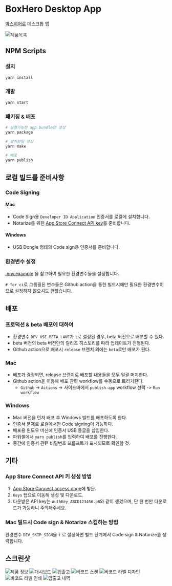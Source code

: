 # BoxHero Desktop App

[박스히어로](https://www.boxhero-app.com) 데스크톱 앱

![제품목록](screenshots/item_list.png)

## NPM Scripts

### 설치

```sh
yarn install
```

### 개발

```sh
yarn start
```

### 패키징 & 배포

```sh
# 실행가능한 app bundle만 생성
yarn package

# 설치파일 생성
yarn make

# 배포
yarn publish
```

## 로컬 빌드를 준비사항

### Code Signing

#### Mac

- Code Sign용 `Developer ID Application` 인증서를 로컬에 설치합니다.
- Notarize를 위한 [App Store Connect API key](#app-store-connect-api-키-생성-방법)를 준비합니다.

#### Windows

- USB Dongle 형태의 Code sign용 인증서를 준비합니다.

### 환경변수 설정

[.env.example](./.env.example) 을 참고하여 필요한 환경변수들을 설정합니다.

`# for ci`로 그룹핑된 변수들은 Github action을 통한 빌드시에만 필요한 환경변수이므로 설정하지 않으셔도 괜찮습니다.

## 배포

### 프로덕션 & beta 배포에 대하여

- 환경변수 `DEV_USE_BETA_LANE`가 `t`로 설정된 경우, beta 버전으로 배포할 수 있다.
- beta 버전의 beta 버전만의 릴리즈 히스토리를 따라 업데이트가 진행된다.
- Github action으로 배포시 `release` 브랜치 외에는 `beta`로만 배포가 된다.

### Mac

- 배포가 결정되면, release 브랜치로 배포할 내용들을 모두 일괄 머지한다.
- Github action을 이용해 배포 관련 workflow를 수동으로 트리거한다.
  - `Github` -> `Actions` -> 사이드바에서 `publish-app` workflow 선택 -> `Run workflow`

### Windows

- Mac 버전을 먼저 배포 후 Windows 빌드를 배포하도록 한다.
- 인증서 문제로 로컬에서만 Code signing이 가능하다.
- 배포용 윈도우 머신에 인증서 USB 동글을 삽입한다.
- 파워셸에서 `yarn publish`를 입력하여 배포를 진행한다.
- 중간에 인증서 관련 비밀번호 프롬프트가 표시되므로 확인할 것.

## 기타

### App Store Connect API 키 생성 방법

1. [App Store Connect access page](https://appstoreconnect.apple.com/access/api)에 방문.
2. `Keys` 탭으로 이동해 생성 및 다운로드.
3. 다운받은 API key는 `AuthKey_ABCD123456.p8`와 같이 생겼으며, 단 한 번만 다운로드가 가능하니 주의해주세요.

### Mac 빌드시 Code sign & Notarize 스킵하는 방법

환경변수 `DEV_SKIP_SIGN`을 `t` 로 설정하면 빌드 단계에서 Code sign & Notarize를 생략합니다.

## 스크린샷

![제품 정보](screenshots/item_detail.png)
![대시보드](screenshots/dashboard.png)
![입출고](screenshots/stock_in.png)
![바코드 스캔](screenshots/barcode_scan.png)
![바코드 라벨 디자인](screenshots/label_design.png)
![바코드 라벨 인쇄](screenshots/label_print.png)
![입출고 내역](screenshots/transaction_history.png)
